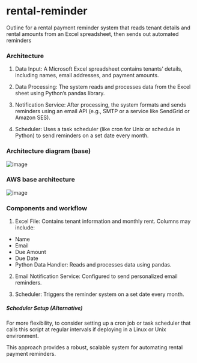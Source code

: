 # rental-reminder
Outline for a rental payment reminder system that reads tenant details and rental amounts from an Excel spreadsheet, then sends out automated reminders

### Architecture

1. Data Input: A Microsoft Excel spreadsheet contains tenants’ details, including names, email addresses, and payment amounts.

2. Data Processing: The system reads and processes data from the Excel sheet using Python’s pandas library.

3. Notification Service: After processing, the system formats and sends reminders using an email API (e.g., SMTP or a service like SendGrid or Amazon SES).

4. Scheduler: Uses a task scheduler (like cron for Unix or schedule in Python) to send reminders on a set date every month.

### Architecture diagram (base)

![image](https://github.com/user-attachments/assets/4347f95a-9771-40a5-a370-f727d3bf945d)

### AWS base architecture

![image](https://github.com/user-attachments/assets/7dc9c7dd-3a13-4fcd-bc88-2ef369c06b09)

### Components and workflow

1. Excel File: Contains tenant information and monthly rent. Columns may include:

- Name
- Email
- Due Amount
- Due Date
- Python Data Handler: Reads and processes data using pandas.

2. Email Notification Service: Configured to send personalized email reminders.

3. Scheduler: Triggers the reminder system on a set date every month.

##### Scheduler Setup (Alternative)

For more flexibility, to consider setting up a cron job or task scheduler that calls this script at regular intervals if deploying in a Linux or Unix environment.

This approach provides a robust, scalable system for automating rental payment reminders.


